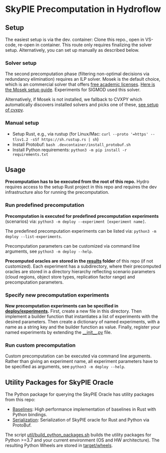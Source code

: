 # SkyPIE Precomputation in Hydroflow

## Setup

The easiest setup is via the dev. container: Clone this repo., open in VS-code, re-open in container. This route only requires finalizing the solver setup. Alternatively, you can set up manually as described below.

### Solver setup

The second precomputation phase (filtering non-optimal decisions via redundancy elimination) requires an ILP solver.
Mosek is the default choice, which is an commercial solver that offers [free academic licenses](https://www.mosek.com/products/academic-licenses/). [Here is the Mosek setup guide](). Experiments for SIGMOD used this solver.

Alternatively, if Mosek is not installed, we fallback to CVXPY which automatically discovers installed solvers and picks one of these, [see setup of cvxpy](https://www.cvxpy.org/install/).

### Manual setup
- Setup Rust, e.g., via rustup (for Linux/Mac: `curl --proto '=https' --tlsv1.2 -sSf https://sh.rustup.rs | sh`)
- Install Protobuf: `bash .devcontainer/install_protobuf.sh`
- Install Python requirements: `python3 -m pip install -r requirements.txt`

## Usage

**Precomputation has to be executed from the root of this repo.** Hydro requires access to the setup Rust project in this repo and requires the dev infrastructure also for running the precomputation.

### Run predefined precomputation

**Precomputation is executed for predefined precomputation experiments** (scenarios) via: `python3 -m deploy --experiment [experiment name]`.

The predefined precomputation experiments can be listed via: `python3 -m deploy --list-experiments`.

Precomputation parameters can be customized via command line arguments, see `python3 -m deploy --help`.

**Precomputed oracles are stored in the [results](./results/) folder** of this repo (if not customized).
Each experiment has a subdirectory, where their precomputed oracles are stored in a directory hierarchy reflecting scenario parameters (cloud regions, object store types, replication factor range) and precomputation parameters.

### Specify new precomputation experiments

**New precomputation experiments can be specified in [deploy/experiments](./deploy/experiments/).**
First, create a new file in this directory. Then implement a builder function that instantiates a list of experiments with the desired parameters. Then create a dictionary of named experiments, with a name as a string key and the builder function as value. Finally, register your named experiments by extending the [\_\_init\_\_.py](./deploy/experiments/__init__.py) file.

### Run custom precomputation

Custom precomputation can be executed via command line arguments. Rather than giving an experiment name, all experiment parameters have to be specified as arguments, see `python3 -m deploy --help`.

## Utility Packages for SkyPIE Oracle

The Python package for querying the SkyPIE Oracle has utility packages from this repo:

- [Baselines](./baselines/): High performance implementation of baselines in Rust with Python bindings.
- [Serialization](./proto_messages/): Serialization of SkyPIE oracle for Rust and Python via ProtoBuf.

The script [util/build_python_packages.sh](./util/build_python_packages.sh) builds the utility packages for Python >=3.7 and your current environment (OS and HW architecture).
The resulting Python Wheels are stored in [target/wheels](./target/wheels/).